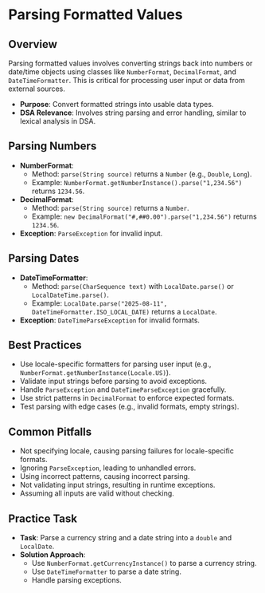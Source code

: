 # Parsing Formatted Values

## Overview
Parsing formatted values involves converting strings back into numbers or date/time objects using classes like `NumberFormat`, `DecimalFormat`, and `DateTimeFormatter`. This is critical for processing user input or data from external sources.

- **Purpose**: Convert formatted strings into usable data types.
- **DSA Relevance**: Involves string parsing and error handling, similar to lexical analysis in DSA.

## Parsing Numbers
- **NumberFormat**:
  - Method: `parse(String source)` returns a `Number` (e.g., `Double`, `Long`).
  - Example: `NumberFormat.getNumberInstance().parse("1,234.56")` returns `1234.56`.
- **DecimalFormat**:
  - Method: `parse(String source)` returns a `Number`.
  - Example: `new DecimalFormat("#,##0.00").parse("1,234.56")` returns `1234.56`.
- **Exception**: `ParseException` for invalid input.

## Parsing Dates
- **DateTimeFormatter**:
  - Method: `parse(CharSequence text)` with `LocalDate.parse()` or `LocalDateTime.parse()`.
  - Example: `LocalDate.parse("2025-08-11", DateTimeFormatter.ISO_LOCAL_DATE)` returns a `LocalDate`.
- **Exception**: `DateTimeParseException` for invalid formats.

## Best Practices
- Use locale-specific formatters for parsing user input (e.g., `NumberFormat.getNumberInstance(Locale.US)`).
- Validate input strings before parsing to avoid exceptions.
- Handle `ParseException` and `DateTimeParseException` gracefully.
- Use strict patterns in `DecimalFormat` to enforce expected formats.
- Test parsing with edge cases (e.g., invalid formats, empty strings).

## Common Pitfalls
- Not specifying locale, causing parsing failures for locale-specific formats.
- Ignoring `ParseException`, leading to unhandled errors.
- Using incorrect patterns, causing incorrect parsing.
- Not validating input strings, resulting in runtime exceptions.
- Assuming all inputs are valid without checking.

## Practice Task
- **Task**: Parse a currency string and a date string into a `double` and `LocalDate`.
- **Solution Approach**:
  - Use `NumberFormat.getCurrencyInstance()` to parse a currency string.
  - Use `DateTimeFormatter` to parse a date string.
  - Handle parsing exceptions.